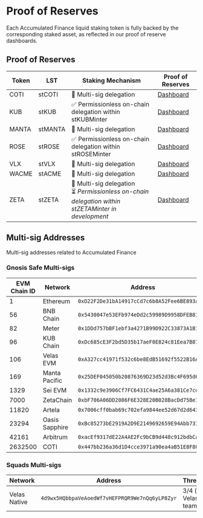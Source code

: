 # Proof of Reserves
Each Accumulated Finance liquid staking token is fully backed by the corresponding staked asset, as reflected in our proof of reserve dashboards.

## Proof of Reserves
| Token | LST | Staking Mechanism | Proof of Reserves |
| -- | -- | -- | -- |
| COTI | stCOTI | 🔢 Multi-sig delegation | [Dashboard](dashboards/COTI.md) |
| KUB | stKUB | ✅ Permissionless on-chain delegation within stKUBMinter | [Dashboard](dashboards/KUB.md) |
| MANTA | stMANTA | 🔢 Multi-sig delegation | [Dashboard](dashboards/MANTA.md) |
| ROSE | stROSE | ✅ Permissionless on-chain delegation within stROSEMinter | [Dashboard](dashboards/ROSE.md) |
| VLX | stVLX | 🔢 Multi-sig delegation | [Dashboard](dashboards/VLX.md) |
| WACME | stACME | 🔢 Multi-sig delegation | [Dashboard](dashboards/WACME.md) |
| ZETA | stZETA | 🔢 Multi-sig delegation<br />⏳ *Permissionless on-chain delegation within stZETAMinter in development* | [Dashboard](dashboards/ZETA.md) |

## Multi-sig Addresses
Multi-sig addresses related to Accumulated Finance

### Gnosis Safe Multi-sigs
| EVM Chain ID | Network | Address | Threshold | Explorer |
| -- | -- | -- | -- | -- |
| 1 | Ethereum | `0xD22F2De31bA14917cCd7c6b8A52Fee6BE893a17e` | 2/3 | [Explorer](https://etherscan.io/address/0xD22F2De31bA14917cCd7c6b8A52Fee6BE893a17e) |
| 56 | BNB Chain | `0x5430047e53EFb974eDd2c59989D9958DFEB81F56` | 2/3 | [Explorer](https://bscscan.com/address/0x5430047e53EFb974eDd2c59989D9958DFEB81F56) |
| 82 | Meter | `0x1DDd757bBF1ebf3a4271B99D922C33873A1B1706` | 2/3 | [Explorer](https://scan.meter.io/address/0x1ddd757bbf1ebf3a4271b99d922c33873a1b1706) |
| 96 | KUB Chain | `0xDc685cE3F2bd5D35b17aeF0E824c81Eea7B87fdE` | 2/3 | [Explorer](https://kubscan.com/address/0xDc685cE3F2bd5D35b17aeF0E824c81Eea7B87fdE) |
| 106 | Velas EVM | `0xA327cc41971f532c6be8EdB51692f5522B16Ae7a` | 2/3 | [Explorer](https://evmexplorer.velas.com/address/0xA327cc41971f532c6be8EdB51692f5522B16Ae7a) 
| 169 | Manta Pacific | `0x25DEF045050b20876369D23d52d3Bc4F695d6663` | 2/3 | [Explorer](https://pacific-explorer.manta.network/address/0x25DEF045050b20876369D23d52d3Bc4F695d6663) |
| 1329 | Sei EVM | `0x1332c9e3906Cf7FC6431C4ae25A6a381Ce7cd7db` | 2/3 | [Explorer](https://seitrace.com/address/0x1332c9e3906Cf7FC6431C4ae25A6a381Ce7cd7db) |
| 7000 | ZetaChain | `0xbF706A06DD2086F6E328E20B028BacDd75Be1CA8` | 2/3 | [Explorer](https://zetachain.blockscout.com/address/0xbF706A06DD2086F6E328E20B028BacDd75Be1CA8) |
| 11820 | Artela | `0x7006cff0bab69c702efa9844ee52d67d2d643e3d` | 2/3 | [Explorer](https://artscan.artela.network/address/0x7006cff0bab69c702efa9844ee52d67d2d643e3d) |
| 23294 | Oasis Sapphire | `0xBc85273bE2919A2D9E2149692659E94Abb731805` | 2/3 | [Explorer](https://explorer.oasis.io/mainnet/sapphire/address/0xBc85273bE2919A2D9E2149692659E94Abb731805) |
| 42161 | Arbitrum | `0xacEf9317dE22A4AE2Fc9bCB9d448c912bdbCadd1` | 2/3 | [Explorer](https://arbiscan.io/address/0xacEf9317dE22A4AE2Fc9bCB9d448c912bdbCadd1) |
| 2632500 | COTI | `0x447bb236a36d1D4cce3971a90ea4aB51E8F8CC2b` | 2/3 | [Explorer](https://mainnet.cotiscan.io/address/0x447bb236a36d1D4cce3971a90ea4aB51E8F8CC2b) |

### Squads Multi-sigs
| Network | Address | Threshold | Explorer |
| -- | -- | -- | -- |
| Velas Native | `4d9wx5HQbbpaVeAoedWf7vHEFPRQR9We7nQq6yLP8Zyr` | 3/4 (with Velas team) | [Explorer](https://native.velas.com/address/4d9wx5HQbbpaVeAoedWf7vHEFPRQR9We7nQq6yLP8Zyr) |
